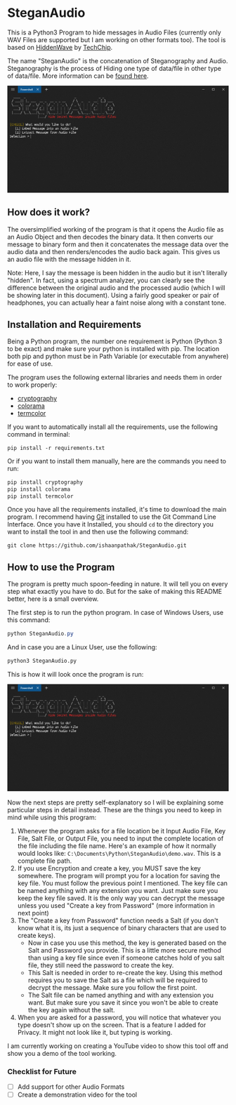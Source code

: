 # SteganAudio

This is a Python3 Program to hide messages in Audio Files (currently only WAV Files are supported but I am working on other formats too). The tool is based on [HiddenWave](https://github.com/techchipnet/HiddenWave) by [TechChip](https://github.com/techchipnet).

The name "SteganAudio" is the concatenation of Steganography and Audio. Steganography is the process of Hiding one type of data/file in other type of data/file. More information can be [found here](https://en.wikipedia.org/wiki/Steganography).

![Preview](./Images/steganaudio-preview.png)

## How does it work?

The oversimplified working of the program is that it opens the Audio file as an Audio Object and then decodes the binary data. It then converts our message to binary form and then it concatenates the message data over the audio data and then renders/encodes the audio back again. This gives us an audio file with the message hidden in it.

Note: Here, I say the message is been hidden in the audio but it isn't literally "hidden". In fact, using a spectrum analyzer, you can clearly see the difference between the original audio and the processed audio (which I will be showing later in this document). Using a fairly good speaker or pair of headphones, you can actually hear a faint noise along with a constant tone.

## Installation and Requirements

Being a Python program, the number one requirement is Python (Python 3 to be exact) and make sure your python is installed with pip. The location both pip and python must be in Path Variable (or executable from anywhere) for ease of use.

The program uses the following external libraries and needs them in order to work properly:

- [cryptography](https://pypi.org/project/cryptography/)
- [colorama](https://pypi.org/project/colorama/)
- [termcolor](https://pypi.org/project/termcolor/)

If you want to automatically install all the requirements, use the following command in terminal:

```
pip install -r requirements.txt
```

Or if you want to install them manually, here are the commands you need to run:

```
pip install cryptography
pip install colorama
pip install termcolor
```

Once you have all the requirements installed, it's time to download the main program. I recommend having [Git](https://git-scm.com/downloads) installed to use the Git Command Line Interface. Once you have it Installed, you should `cd` to the directory you want to install the tool in and then use the following command:

```
git clone https://github.com/ishaanpathak/SteganAudio.git
```

## How to use the Program

The program is pretty much spoon-feeding in nature. It will tell you on every step what exactly you have to do. But for the sake of making this README better, here is a small overview.

The first step is to run the python program. In case of Windows Users, use this command:

```powershell
python SteganAudio.py
```

And in case you are a Linux User, use the following:

```bash
python3 SteganAudio.py
```

This is how it will look once the program is run:

![](./Images/steganaudio-preview.png)

Now the next steps are pretty self-explanatory so I will be explaining some particular steps in detail instead. These are the things you need to keep in mind while using this program:

1. Whenever the program asks for a file location be it Input Audio File, Key File, Salt File, or Output File, you need to input the complete location of the file including the file name. Here's an example of how it normally would looks like: `C:\Documents\Python\SteganAudio\demo.wav`. This is a complete file path.
2. If you use Encryption and create a key, you MUST save the key somewhere. The program will prompt you for a location for saving the key file. You must follow the previous point I mentioned. The key file can be named anything with any extension you want. Just make sure you keep the key file saved. It is the only way you can decrypt the message unless you used "Create a key from Password" (more information in next point)
3. The "Create a key from Password" function needs a Salt (if you don't know what it is, its just a sequence of binary characters that are used to create keys).
   - Now in case you use this method, the key is generated based on the Salt and Password you provide. This is a little more secure method than using a key file since even if someone catches hold of you salt file, they still need the password to create the key.
   - This Salt is needed in order to re-create the key. Using this method requires you to save the Salt as a file which will be required to decrypt the message. Make sure you follow the first point. 
   - The Salt file can be named anything and with any extension you want. But make sure you save it since you won't be able to create the key again without the salt.
4. When you are asked for a password, you will notice that whatever you type doesn't show up on the screen. That is a feature I added for Privacy. It might not look like it, but typing is working.

I am currently working on creating a YouTube video to show this tool off and show you a demo of the tool working.

### Checklist for Future

- [ ] Add support for other Audio Formats
- [ ] Create a demonstration video for the tool